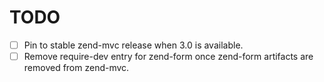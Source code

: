 # TODO

- [ ] Pin to stable zend-mvc release when 3.0 is available.
- [ ] Remove require-dev entry for zend-form once zend-form artifacts are removed from zend-mvc.
